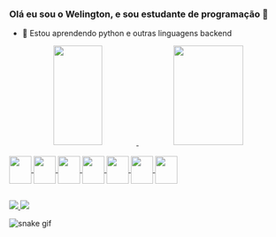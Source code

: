 ### Olá eu sou o Welington, e sou estudante de programação  👋

- 🌱 Estou aprendendo python e outras linguagens backend

<div align="center">
  <a href="https://github.com/WelCharJR">
  <img height="180em" width="42%" src="https://github-readme-stats.vercel.app/api?username=WelCharJR&show_icons=true&theme=dark&include_all_commits=true&count_private=true"/>
  <img height="180em" width="50%" src="https://github-readme-stats.vercel.app/api/top-langs/?username=WelCharJR&layout=compact&langs_count=7&theme=dark"/>
</div>

<div style="display: inline_block"><br>
   <link rel="stylesheet" href="https://cdn.jsdelivr.net/gh/devicons/devicon@v2.15.1/devicon.min.css">
   <img align = center height="50" width="40" src="https://cdn.jsdelivr.net/gh/devicons/devicon/icons/css3/css3-original-wordmark.svg" />
   <img align = center height="50" width="40" src="https://cdn.jsdelivr.net/gh/devicons/devicon/icons/html5/html5-original.svg" />
   <img align = center height="50" width="40" src="https://cdn.jsdelivr.net/gh/devicons/devicon/icons/javascript/javascript-original.svg" />
   <img align = center height="50" width="40" src="https://cdn.jsdelivr.net/gh/devicons/devicon/icons/nodejs/nodejs-original.svg" />
   <img align = center height="50" width="40" src="https://cdn.jsdelivr.net/gh/devicons/devicon/icons/python/python-original.svg" />
   <img align = center height="50" width="40" src="https://cdn.jsdelivr.net/gh/devicons/devicon/icons/linux/linux-original.svg" />
   <img align = center height="50" width="40" src="https://cdn.jsdelivr.net/gh/devicons/devicon/icons/git/git-original.svg" />
</div>

##

<div>
<a href = "mailto:welingtoncharnetjr@gmail.com"> <img src="https://img.shields.io/badge/Gmail-D14836?style=for-the-badge&logo=gmail&logoColor=white"> </a>
<a href = "https://www.linkedin.com/in/welington-c-584886228/"> <img src="https://img.shields.io/badge/LinkedIn-0077B5?style=for-the-badge&logo=linkedin&logoColor=white"> </a>
  
 ![snake gif](https://github.com/WelCharJR/WelCharJR/blob/output/github-contribution-grid-snake.svg)
